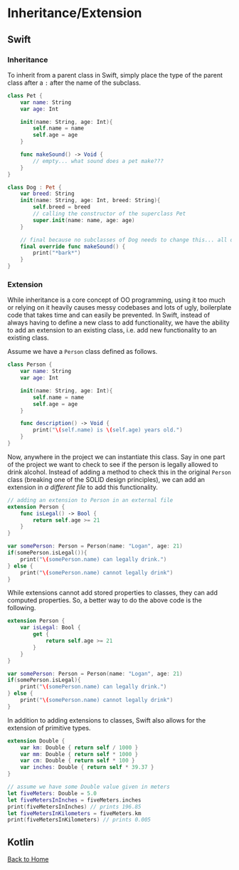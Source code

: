 # Inheritance/Extension
## Swift
### Inheritance
To inherit from a parent class in Swift, simply place the type of the parent class after a `:` after the name of the subclass.
```Swift
class Pet {
    var name: String
    var age: Int

    init(name: String, age: Int){
        self.name = name
        self.age = age
    }

    func makeSound() -> Void {
        // empty... what sound does a pet make???
    }
}

class Dog : Pet {
    var breed: String
    init(name: String, age: Int, breed: String){
        self.breed = breed
        // calling the constructor of the superclass Pet
        super.init(name: name, age: age)
    }

    // final because no subclasses of Dog needs to change this... all dogs bark
    final override func makeSound() {
        print("*bark*")
    }
}
```

### Extension
While inheritance is a core concept of OO programming, using it too much or relying on it heavily causes messy codebases and lots of ugly, boilerplate code that takes time and can easily be prevented. In Swift, instead of always having to define a new class to add functionality, we have the ability to add an extension to an existing class, i.e. add new functionality to an existing class.

Assume we have a `Person` class defined as follows.
```Swift
class Person {
    var name: String
    var age: Int

    init(name: String, age: Int){
        self.name = name
        self.age = age
    }

    func description() -> Void {
        print("\(self.name) is \(self.age) years old.")
    }
}
```

Now, anywhere in the project we can instantiate this class. Say in one part of the project we want to check to see if the person is legally allowed to drink alcohol. Instead of adding a method to check this in the original `Person` class (breaking one of the SOLID design principles), we can add an extension in *a different file* to add this functionality.
```Swift
// adding an extension to Person in an external file
extension Person {
    func isLegal() -> Bool {
        return self.age >= 21
    }
}

var somePerson: Person = Person(name: "Logan", age: 21)
if(somePerson.isLegal()){
    print("\(somePerson.name) can legally drink.")
} else {
    print("\(somePerson.name) cannot legally drink")
}
```

While extensions cannot add stored properties to classes, they can add computed properties. So, a better way to do the above code is the following.
```Swift
extension Person {
    var isLegal: Bool {
        get {
            return self.age >= 21
        }
    }
}

var somePerson: Person = Person(name: "Logan", age: 21)
if(somePerson.isLegal){
    print("\(somePerson.name) can legally drink.")
} else {
    print("\(somePerson.name) cannot legally drink")
}
```

In addition to adding extensions to classes, Swift also allows for the extension of primitive types.
```Swift
extension Double {
    var km: Double { return self / 1000 }
    var mm: Double { return self * 1000 }
    var cm: Double { return self * 100 }
    var inches: Double { return self * 39.37 }
}

// assume we have some Double value given in meters
let fiveMeters: Double = 5.0
let fiveMetersInInches = fiveMeters.inches
print(fiveMetersInInches) // prints 196.85
let fiveMetersInKilometers = fiveMeters.km
print(fiveMetersInKilometers) // prints 0.005
```

## Kotlin
[Back to Home](../README.md)
